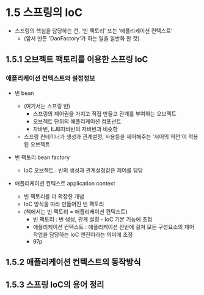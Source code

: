 # 1.5 스프링의 IoC

- 스프링의 핵심을 담당하는 건, '빈 팩토리' 또는 '애플리케이션 컨텍스트'
    - (앞서 만든 'DaoFactory'가 하는 일을 일반화 한 것)

## 1.5.1 오브젝트 팩토리를 이용한 스프링 IoC

### 애플리케이션 컨텍스트와 설정정보

- 빈 bean
    - (여기서는 스프링 빈)
        - 스프링의 제어권을 가지고 직접 만들고 관계를 부여하는 오브젝트
        - 오브젝트 단위의 애플리케이션 컴포넌트
        - 자바빈, EJB자바빈의 자바빈과 비슷함
    - 스프링 컨테이너가 생성과 관계설정, 사용등을 제어해주는 '저어의 역전'이 적용된 오브젝트


- 빈 팩토리 bean factory
    - IoC 오브젝트 : 빈의 생성과 관계설정같은 제어를 담당


- 애플리케이션 컨텍스트 application context
    - 빈 팩토리를 더 확장한 개념
    - IoC 방식을 따라 만들어진 빈 팩토리
    - (책에서는 빈 팩토리 = 애플리케이션 컨텍스트)
        - 빈 팩토리 : 빈 생성, 관계 설정 - IoC 기본 기능에 초점
        - 애플리케이션 컨텍스트 : 애플리케이션 전반에 걸쳐 모든 구성요소의 제어 작업을 담당하는 IoC 엔진이라는 의미에 초점
        - 97p

## 1.5.2 애플리케이션 컨텍스트의 동작방식

## 1.5.3 스프링 IoC의 용어 정리


